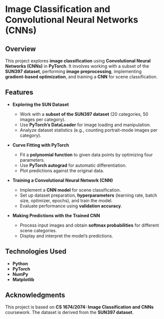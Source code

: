 # Image Classification and Convolutional Neural Networks (CNNs)

## Overview
This project explores **image classification** using **Convolutional Neural Networks (CNNs)** in **PyTorch**. It involves working with a subset of the **SUN397 dataset**, performing **image preprocessing**, implementing **gradient-based optimization**, and training a **CNN** for scene classification.

## Features
- **Exploring the SUN Dataset**  
  - Work with a **subset of the SUN397 dataset** (20 categories, 50 images per category).
  - Use **PyTorch’s DataLoader** for image loading and manipulation.
  - Analyze dataset statistics (e.g., counting portrait-mode images per category).

- **Curve Fitting with PyTorch**  
  - Fit a **polynomial function** to given data points by optimizing four parameters.
  - Use **PyTorch autograd** for automatic differentiation.
  - Plot predictions against the original data.

- **Training a Convolutional Neural Network (CNN)**  
  - Implement a **CNN model** for scene classification.
  - Set up dataset preparation, **hyperparameters** (learning rate, batch size, optimizer, epochs), and train the model.
  - Evaluate performance using **validation accuracy**.

- **Making Predictions with the Trained CNN**  
  - Process input images and obtain **softmax probabilities** for different scene categories.
  - Display and interpret the model’s predictions.

## Technologies Used
- **Python**
- **PyTorch**
- **NumPy**
- **Matplotlib**


## Acknowledgments
This project is based on **CS 1674/2074: Image Classification and CNNs** coursework. The dataset is derived from the **SUN397 dataset**.

